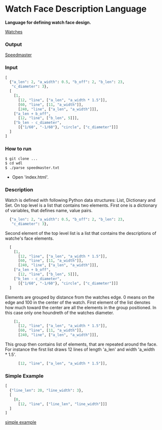 Watch Face Description Language
===============================
**Language for defining watch face design.**

[Watches](doc/watches.png)

### Output
[Speedmaster](doc/speedmaster.png)

### Input
```python
[
  {"a_len": 2, "a_width": 0.5, "b_off": 2, "b_len": 23, 
   "c_diameter": 3},
  [
    [1, 
      [12, "line", ["a_len", "a_width * 1.5"]], 
      [60, "line", [11, "a_width"]], 
      [240, "line", ["a_len", "a_width"]]],
    ["a_len + b_off", 
      [12, "line", ["b_len", 5]]],
    ["b_len - c_diameter", 
      [{"1/60", "-1/60"}, "circle", ["c_diameter"]]]
  ]
]
```

### How to run
```bash
$ git clone ...
$ cd wdl
$ ./parse speedmaster.txt
```
* Open 'index.html'.

### Description
Watch is defined with following Python data structures: List, Dictionary and Set.
On top level is a list that contains two elements. First one is a dictionary of variables, that defines name, value pairs. 
```python
  {"a_len": 2, "a_width": 0.5, "b_off": 2, "b_len": 23, 
   "c_diameter": 3},
```

Second element of the top level list is a list that contains the descriptions of watche's face elements. 
```python
  [
    [1, 
      [12, "line", ["a_len", "a_width * 1.5"]], 
      [60, "line", [11, "a_width"]], 
      [240, "line", ["a_len", "a_width"]]],
    ["a_len + b_off", 
      [12, "line", ["b_len", 5]]],
    ["b_len - c_diameter", 
      [{"1/60", "-1/60"}, "circle", ["c_diameter"]]]
  ]
``` 
Elements are grouped by distance from the watches edge.  0 means on the edge and 100 in the center of the watch. First element of the list denotes how much toward the center are all the elements in the group positioned. In this case only one houndreth of the watches diameter.
```python
    [1, 
      [12, "line", ["a_len", "a_width * 1.5"]], 
      [60, "line", [11, "a_width"]], 
      [240, "line", ["a_len", "a_width"]]],
```
This group then contains list of elements, that are repeated around the face. For instance the first list  draws 12 lines of length 'a_len' and width 'a_width * 1.5'.
```python
      [12, "line", ["a_len", "a_width * 1.5"]], 
```

### Simple Example
```python
[
  {"line_len": 20, "line_width": 3},
  [
    [0, 
      [12, "line", ["line_len", "line_width"]]]
  ]
]
```
[simple example](doc/example.png)


